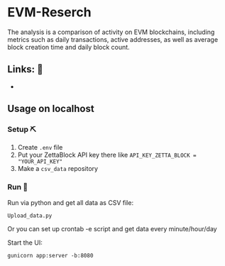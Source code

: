 # EVM-Reserch

The analysis is a comparison of activity on EVM blockchains, including metrics such as daily transactions, active addresses, as well as average block creation time and daily block count.

## Links: 🥳

- 


## Usage on localhost

### Setup ⛏️

1. Create `.env` file
2. Put your ZettaBlock API key there like `API_KEY_ZETTA_BLOCK = "YOUR_API_KEY"`
3. Make a `csv_data` repository

### Run 🤖

Run via python and get all data as CSV file:
```basg
Upload_data.py
```

Or you can set up crontab -e script and get data every minute/hour/day

Start the UI:
```basg
gunicorn app:server -b:8080
```